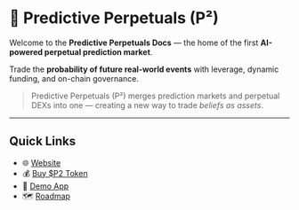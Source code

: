 # 🧠 Predictive Perpetuals (P²)

Welcome to the **Predictive Perpetuals Docs** — the home of the first **AI-powered perpetual prediction market**.

Trade the **probability of future real-world events** with leverage, dynamic funding, and on-chain governance.

> Predictive Perpetuals (P²) merges prediction markets and perpetual DEXs into one — creating a new way to trade *beliefs as assets*.

---

## Quick Links
- 🌐 [Website](https://yourdomain.com)
- 💰 [Buy $P2 Token](#)
- 🧪 [Demo App](#)
- 🗺️ [Roadmap](./6_roadmap.md)
